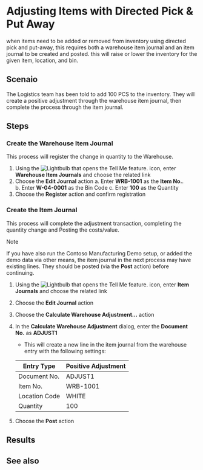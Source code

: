 # Adjusting Items with Directed Pick & Put Away
when items need to be added or removed from inventory using directed pick and put-away, this requires both a warehouse item journal and an item journal to be created and posted. this will raise or lower the inventory for the given item, location, and bin.

## Scenaio
The Logistics team has been told to add 100 PCS to the inventory. They will create a positive adjustment through the warehouse item journal, then complete the process through the item journal.

## Steps

### Create the Warehouse Item Journal
This process will register the change in quantity to the Warehouse.

1.  Using the ![Lightbulb that opens the Tell Me feature.](../../../media/ui-search/search_small.png "Tell me what you want to do") icon, enter **Warehouse Item Journals** and choose the related link
2.  Choose the **Edit Journal** action
    a.  Enter **WRB-1001** as the **Item No.**.  
    b.  Enter **W-04-0001** as the Bin Code
    c.  Enter **100** as the Quantity
3.  Choose the **Register** action and confirm registration

### Create the Item Journal
This process will complete the adjustment transaction, completing the quantity change and Posting the costs/value.

> [!NOTE]
> If you have also run the Contoso Manufacturing Demo setup, or added the demo data via other means, the item journal in the next process may have existing lines. They should be posted (via the **Post** action) before continuing.

1.  Using the ![Lightbulb that opens the Tell Me feature.](../../../media/ui-search/search_small.png "Tell me what you want to do") icon, enter **Item Journals** and choose the related link
2.  Choose the **Edit Journal** action
3.  Choose the **Calculate Warehouse Adjustment...** action
4.  In the **Calculate Warehouse Adjustment** dialog, enter the **Document No.** as **ADJUST1**
	-  This will create a new line in the item journal from the warehouse entry with the following settings:

    | Entry Type | Positive Adjustment |
    |--|--|
    | Document No. | ADJUST1 |
    | Item No. | WRB-1001 |
    | Location Code | WHITE |
    | Quantity | 100 |

5. Choose the **Post** action

## Results

## See also
[Count, Adjust, and Reclassify Inventory Using Journals]: (../../../inventory-how-count-adjust-reclassify.md)